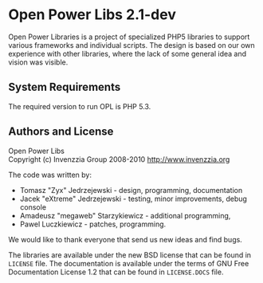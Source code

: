 Open Power Libs 2.1-dev
=======================

Open Power Libraries is a project of specialized PHP5 libraries to 
support various frameworks and individual scripts. The design is 
based on our own experience with other libraries, where the lack of 
some general idea and vision was visible.

System Requirements
-------------------

The required version to run OPL is PHP 5.3.

Authors and License
-------------------

Open Power Libs  
Copyright (c) Invenzzia Group 2008-2010 <http://www.invenzzia.org>

The code was written by:

 - Tomasz "Zyx" Jedrzejewski - design, programming, documentation
 - Jacek "eXtreme" Jedrzejewski - testing, minor improvements, debug console
 - Amadeusz "megaweb" Starzykiewicz - additional programming,
 - Pawel Luczkiewicz - patches, programming.

We would like to thank everyone that send us new ideas and find bugs.

The libraries are available under the new BSD license that can be found
in `LICENSE` file. The documentation is available under the terms of
GNU Free Documentation License 1.2 that can be found in `LICENSE.DOCS`
file.
